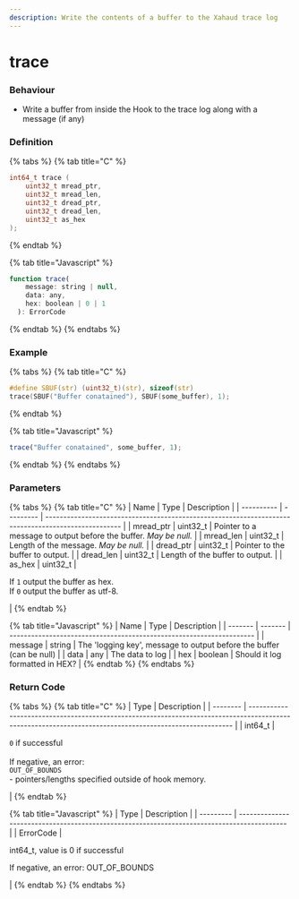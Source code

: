 ```yaml
---
description: Write the contents of a buffer to the Xahaud trace log
---
```


# trace

### Behaviour

* Write a buffer from inside the Hook to the trace log along with a message (if any)

### Definition

{% tabs %}
{% tab title="C" %}
```c
int64_t trace (
    uint32_t mread_ptr,
    uint32_t mread_len,
    uint32_t dread_ptr,
    uint32_t dread_len,
    uint32_t as_hex
);
```


{% endtab %}

{% tab title="Javascript" %}
```javascript
function trace(
    message: string | null,
    data: any,
    hex: boolean | 0 | 1
  ): ErrorCode
```
{% endtab %}
{% endtabs %}



### Example

{% tabs %}
{% tab title="C" %}
```c
#define SBUF(str) (uint32_t)(str), sizeof(str)
trace(SBUF("Buffer conatained"), SBUF(some_buffer), 1);
```
{% endtab %}

{% tab title="Javascript" %}
```javascript
trace("Buffer conatained", some_buffer, 1);
```
{% endtab %}
{% endtabs %}



### Parameters

{% tabs %}
{% tab title="C" %}
| Name       | Type      | Description                                                                                         |
| ---------- | --------- | --------------------------------------------------------------------------------------------------- |
| mread\_ptr | uint32\_t | Pointer to a message to output before the buffer. _May be null._                                    |
| mread\_len | uint32\_t | Length of the message. _May be null._                                                               |
| dread\_ptr | uint32\_t | Pointer to the buffer to output.                                                                    |
| dread\_len | uint32\_t | Length of the buffer to output.                                                                     |
| as\_hex    | uint32\_t | <p>If <code>1</code> output the buffer as hex.<br>If <code>0</code> output the buffer as utf-8.</p> |
{% endtab %}

{% tab title="Javascript" %}
| Name    | Type    | Description                                                          |
| ------- | ------- | -------------------------------------------------------------------- |
| message | string  | The 'logging key', message to output before the buffer (can be null) |
| data    | any     | The data to log                                                      |
| hex     | boolean | Should it log formatted in HEX?                                      |
{% endtab %}
{% endtabs %}



### Return Code

{% tabs %}
{% tab title="C" %}
| Type     | Description                                                                                                                                             |
| -------- | ------------------------------------------------------------------------------------------------------------------------------------------------------- |
| int64\_t | <p><code>0</code> if successful<br><br>If negative, an error:<br><code>OUT_OF_BOUNDS</code><br>- pointers/lengths specified outside of hook memory.</p> |
{% endtab %}

{% tab title="Javascript" %}
| Type      | Description                                                                                 |
| --------- | ------------------------------------------------------------------------------------------- |
| ErrorCode | <p>int64_t, value is 0 if successful</p><p></p><p> If negative, an error: OUT_OF_BOUNDS</p> |
{% endtab %}
{% endtabs %}

